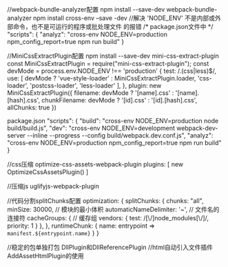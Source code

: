//webpack-bundle-analyzer配置
npm install --save-dev webpack-bundle-analyzer 
npm install cross-env –save -dev //解决 'NODE_ENV' 不是内部或外部命令，也不是可运行的程序或批处理文件 的报错
/* package.json文件中 */
"scripts": {
    "analyz": "cross-env NODE_ENV=production npm_config_report=true npm run build"
}

//MiniCssExtractPlugin配置
npm install --save-dev mini-css-extract-plugin
const MiniCssExtractPlugin = require("mini-css-extract-plugin");
const devMode = process.env.NODE_ENV !== 'production'
 {
    test: /\.(css|less)$/,
    use: [
        devMode ? 'vue-style-loader' : MiniCssExtractPlugin.loader,
        'css-loader',
        'postcss-loader',
        'less-loader'
    ],
},
plugin:
new MiniCssExtractPlugin({
    filename: devMode ? '[name].css' : '[name].[hash].css',
    chunkFilename: devMode ? '[id].css' : '[id].[hash].css',
    allChunks: true
})

package.json
"scripts": {
    "build": "cross-env NODE_ENV=production node build/build.js",
    "dev": "cross-env NODE_ENV=development webpack-dev-server --inline --progress --config build/webpack.dev.conf.js",
    "analyz": "cross-env NODE_ENV=production npm_config_report=true npm run build"
}

//css压缩 optimize-css-assets-webpack-plugin
plugins: [
        new OptimizeCssAssetsPlugin() 
    ]

//压缩js
uglifyjs-webpack-plugin

//代码分割splitChunks配置
 optimization: {
    splitChunks: {
        chunks: "all",
        minSize: 30000, // 模块的最小体积
        automaticNameDelimiter: '~', // 文件名的连接符
        cacheGroups: { // 缓存组
            vendors: {
                test: /[\\/]node_modules[\\/]/,
                priority: 1
            }
        },
    },
    runtimeChunk: {
        name: entrypoint => `manifest.${entrypoint.name}`
        }
}

//稳定的包单独打包 DllPlugin和DllReferencePlugin
//html自动引入文件插件 AddAssetHtmlPlugin的使用